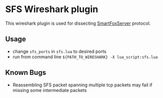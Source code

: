 
# SFS Wireshark plugin

This wireshark plugin is used for dissecting [SmartFoxServer](http://www.smartfoxserver.com/) protocol.

## Usage

* change `sfs_ports` in `sfs.lua` to desired ports
* run from command line
`
${PATH_TO_WIRESHARK} -X lua_script:sfs.lua
`

## Known Bugs

- Reassembling SFS packet spanning multiple tcp packets may fail if missing some intermediate packets
